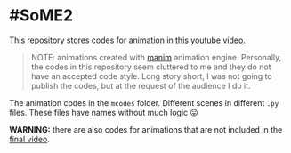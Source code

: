 # #SoME2
This repository stores codes for animation in [this youtube video](https://youtu.be/iv6RmcNojUk).
> NOTE: animations created with [manim](https://www.manim.community/) animation engine. Personally, the codes in this repository seem cluttered to me and they do not have an accepted code style. Long story short, I was not going to publish the codes, but at the request of the audience I do it.

The animation codes in the `mcodes` folder. Different scenes in different `.py` files. These files have names without much logic 😛

**WARNING:** there are also codes for animations that are not included in the [final video](https://youtu.be/iv6RmcNojUk).
